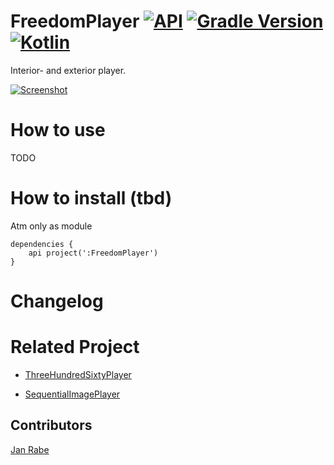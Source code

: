# FreedomPlayer [![API](https://img.shields.io/badge/API-15%2B-brightgreen.svg?style=flat)](https://android-arsenal.com/api?level=15) [![Gradle Version](https://img.shields.io/badge/gradle-4.8.1-green.svg)](https://docs.gradle.org/current/release-notes)  [![Kotlin](https://img.shields.io/badge/kotlin-1.2.51-green.svg)](https://kotlinlang.org/)  

Interior- and exterior player.

[![Screenshot](https://git.exozet.com/mobile-de/android-player/blob/master/demo.gif)](https://git.exozet.com/mobile-de/android-player/blob/master/demo.gif)

# How to use

TODO
     
# How to install (tbd)

Atm only as module
    
    dependencies {
        api project(':FreedomPlayer')
    }
    
# Changelog

# Related Project

* [ThreeHundredSixtyPlayer](https://git.exozet.com/mobile-de/POC/android-360-player)

* [SequentialImagePlayer](https://git.exozet.com/mobile-de/POC/android-walkthroug-player)

## Contributors

[Jan Rabe](jan.rabe@exozet.com)